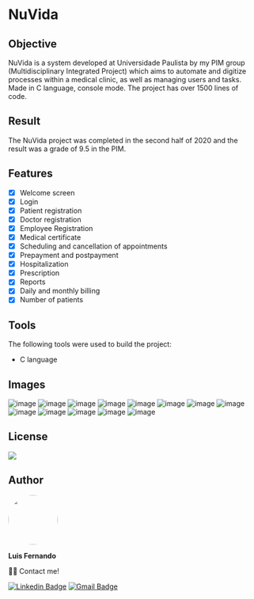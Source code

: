 # NuVida

## Objective

NuVida is a system developed at Universidade Paulista by my PIM group (Multidisciplinary Integrated Project) which aims to automate and digitize processes within a medical clinic, as well as managing users and tasks. Made in C language, console mode. The project has over 1500 lines of code.

## Result

The NuVida project was completed in the second half of 2020 and the result was a grade of 9.5 in the PIM.

## Features

- [x] Welcome screen
- [x] Login
- [x] Patient registration
- [x] Doctor registration
- [x] Employee Registration
- [x] Medical certificate
- [x] Scheduling and cancellation of appointments
- [x] Prepayment and postpayment
- [x] Hospitalization
- [x] Prescription
- [x] Reports
- [x] Daily and monthly billing
- [x] Number of patients

## Tools

The following tools were used to build the project:

- C language

## Images

![image](https://user-images.githubusercontent.com/67171626/122771258-a3c05280-d27c-11eb-8b9c-c005e7cdf345.png)
![image](https://user-images.githubusercontent.com/67171626/122771282-a753d980-d27c-11eb-8b38-abfb7001293b.png)
![image](https://user-images.githubusercontent.com/67171626/122771296-ac188d80-d27c-11eb-9e36-668556b519d0.png)
![image](https://user-images.githubusercontent.com/67171626/122771313-b175d800-d27c-11eb-8d03-be007bcc1069.png)
![image](https://user-images.githubusercontent.com/67171626/122771333-b63a8c00-d27c-11eb-8753-dfc751c0b92c.png)
![image](https://user-images.githubusercontent.com/67171626/122771354-baff4000-d27c-11eb-8d7c-067632c0873c.png)
![image](https://user-images.githubusercontent.com/67171626/122771363-bd619a00-d27c-11eb-99ee-44f2dedbbcf0.png)
![image](https://user-images.githubusercontent.com/67171626/122771384-c2264e00-d27c-11eb-8a28-7208934a9374.png)
![image](https://user-images.githubusercontent.com/67171626/122771400-c6526b80-d27c-11eb-8f5e-a5b492d6b7c3.png)
![image](https://user-images.githubusercontent.com/67171626/122771520-e4b86700-d27c-11eb-88db-3541059e0e2a.png)
![image](https://user-images.githubusercontent.com/67171626/122771538-e97d1b00-d27c-11eb-9ab0-0c9d39254b4b.png)
![image](https://user-images.githubusercontent.com/67171626/122771550-ec780b80-d27c-11eb-879a-08eb54266183.png)
![image](https://user-images.githubusercontent.com/67171626/122771565-f0a42900-d27c-11eb-8857-f4961c3c1211.png)


## License

<img src="https://img.shields.io/github/license/luisfernandodass/nuvida.c"/>

## Author

 <img style="border-radius: 50%;" src="https://avatars.githubusercontent.com/u/67171626?s=460&u=609fc063322b859752a5675bd4e17657e650a389&v=4" width="100px;" alt=""/>
 
 <b>Luis Fernando</b>
 
👋🏽 Contact me!

[![Linkedin Badge](https://img.shields.io/badge/-Luis-blue?style=flat-square&logo=Linkedin&logoColor=white&link=https://www.linkedin.com/in/luisfernando/)](https://www.linkedin.com/in/luisfernando/) 
[![Gmail Badge](https://img.shields.io/badge/-luisfernandodass@gmail.com-c14438?style=flat-square&logo=Gmail&logoColor=white&link=mailto:luisfernandodass@gmail.com)](mailto:luisfernandodass@gmail.com)
